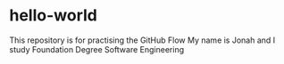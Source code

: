 # hello-world
This repository is for practising the GitHub Flow
My name is Jonah and I study Foundation Degree Software Engineering
